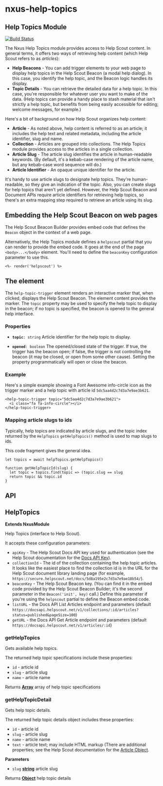 # nxus-help-topics

<!-- Generated by documentation.js. Update this documentation by updating the source code. -->

## Help Topics Module

[![Build Status](https://travis-ci.org/seabourne/nxus-help-topics.svg?branch=master)](https://travis-ci.org/seabourne/nxus-help-topics)

The Nxus Help Topics module provides access to Help Scout content.
In general terms, it offers two ways of retrieving help content (which
Help Scout refers to as _articles_):

-   **Help Beacons** - You can add trigger elements to your web page to
    display help topics in the Help Scout Beacon (a modal help dialog).
    In this case, you identify the help topic, and the Beacon logic
    handles its display.
-   **Topic Details** - You can retrieve the detailed data for a help
    topic. In this case, you're responsible for whatever user you want
    to make of the data. (Help topics can provide a handy place to
    stash material that isn't strictly a help topic, but benefits from
    being easily accessible for editing; welcome messages, for example.)

Here's a bit of background on how Help Scout organizes help content:

-   **Article** - As noted above, help content is referred to as an
    article; it includes the help text and related metadata, including
    the article identifier, slug and name.
-   **Collection** - Articles are grouped into collections. The Help
    Topics module provides access to the articles in a single
    collection.
-   **Article Slug** - The article slug identifies the article in
    human-readable keywords. (By default, it's a kebab-case rendering of
    the article name, but any kebab-case word sequence will do.)
-   **Article Identifier** - An opaque unique identifier for the article.

It's handy to use article slugs to designate help topics. They're
human-readable, so they give an indication of the topic. Also, you can
create slugs for help topics that aren't yet defined. However, the Help
Scout Beacon and Document APIs require article identifiers for
retrieving help topics, so there's an extra mapping step required to
retrieve an article using its slug.

## Embedding the Help Scout Beacon on web pages

The Help Scout Beacon Builder provides embed code that defines the
`Beacon` object in the context of a web page.

Alternatively, the Help Topics module defines a `helpscout` partial that
you can render to provide the embed code. It goes at the end of the page
`<body>...</body>` element. You'll need to define the `beaconKey`
configuration parameter to use this.

    <%- render('helpscout') %>

## The <help-topic-trigger> element

The `help-topic-trigger` element renders an interactive marker that,
when clicked, displays the Help Scout Beacon. The element content
provides the marker. The `topic` property may be used to specify the
help topic to display in the beacon; if no topic is specified, the
beacon is opened to the general help interface.

### Properties

-   **`topic`**`: string`
    Article identifier for the help topic to display.

-   **`opened`**`: boolean`
    The opened/closed state of the trigger. If true, the trigger has the
    beacon open; if false, the trigger is not controlling the beacon
    (it may be closed, or open from some other cause). Setting the
    property programmatically will open or close the beacon.

### Example

Here's a simple example showing a Font Awesome info-circle icon as the
trigger marker and a help topic with article id `5dc5aa4d2c7d3a7e9ae3b621`.

    <help-topic-trigger topic="5dc5aa4d2c7d3a7e9ae3b621">
      <i class="fa fa-info-circle"></i>
    </help-topic-trigger>

### Mapping article slugs to ids

Typically, help topics are indicated by article slugs, and the topic
index returned by the `HelpTopics` `getHelpTopics()` method is used to
map slugs to ids.

This code fragment gives the general idea.

    let topics = await helpTopics.getHelpTopics()

    function getHelpTopicId(slug) {
      let topic = topics.find(topic => (topic.slug == slug
      return topic && topic.id
    }


## API




## HelpTopics

**Extends NxusModule**

Help Topics (interface to Help Scout).

It accepts these configuration parameters:

-   `apiKey` - The Help Scout Docs API key used for authentication
    (see the Help Scout documentation for the
    [Docs API Key](https://developer.helpscout.com/docs-api/#your-api-key)).
-   `collectionId` - The id of the collection containing the help
    topic articles. It looks like the easiest place to find the
    collection id is in the URL for the Help Scout document library
    landing page (for example,
    `https://secure.helpscout.net/docs/5d8a195e2c7d3a7e9ae18b54/`).
-   `beaconKey` - The Help Scout Beacon key. (You can find it in the
    embed code provided by the Help Scout Beacon Builder; it's the
    second parameter in the `Beacon('init', key)` call.) Define this
    parameter if you're using the `helpscout` partial to define the
    Beacon embed code.
-   `listURL` - the Docs API List Articles endpoint and parameters
    (default `https://docsapi.helpscout.net/v1/collections/:id/articles?status=published&pageSize=100`)
-   `getURL` - the Docs API Get Article endpoint and parameters
    (default `https://docsapi.helpscout.net/v1/articles/:id`)

### getHelpTopics

Gets available help topics.

The returned help topic specifications include these properties:

-   `id` - article id
-   `slug` - article slug
-   `name` - article name

Returns **[Array](https://developer.mozilla.org/docs/Web/JavaScript/Reference/Global_Objects/Array)** array of help topic specifications

### getHelpTopicDetail

Gets help topic details.

The returned help topic details object includes these properties:

-   `id` - article id
-   `slug` - article slug
-   `name` - article name
-   `text` - article text; may include HTML markup
    (There are additional properties; see the Help Scout documentation
    for the [Article Object](https://developer.helpscout.com/docs-api/objects/article/).

**Parameters**

-   `slug` **[string](https://developer.mozilla.org/docs/Web/JavaScript/Reference/Global_Objects/String)** article slug

Returns **[Object](https://developer.mozilla.org/docs/Web/JavaScript/Reference/Global_Objects/Object)** help topic details
